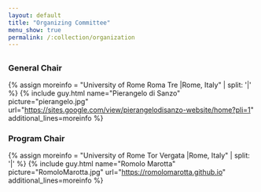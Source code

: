 ```yaml
---
layout: default
title: "Organizing Committee"
menu_show: true
permalink: /:collection/organization
---
```


## 
### General Chair

{% assign moreinfo = "University of Rome Roma Tre |Rome, Italy" | split: '|' %}
{% include guy.html     name="Pierangelo di Sanzo"
                        picture="pierangelo.jpg"
                        url="https://sites.google.com/view/pierangelodisanzo-website/home?pli=1"
                        additional_lines=moreinfo %}

### Program Chair

{% assign moreinfo = "University of Rome Tor Vergata |Rome, Italy" | split: '|' %}
{% include guy.html     name="Romolo Marotta"
                        picture="RomoloMarotta.jpg"
                        url="https://romolomarotta.github.io"
                        additional_lines=moreinfo %}


